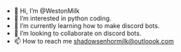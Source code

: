 - 👋 Hi, I’m @WestonMilk
- 👀 I’m interested in python coding.
- 🌱 I’m currently learning how to make discord bots.
- 💞️ I’m looking to collaborate on discord bots.
- 📫 How to reach me shadowsenhormilk@outloook.com
